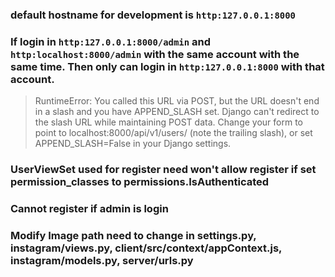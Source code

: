 ### default hostname for development is `http:127.0.0.1:8000`  

### If login in `http:127.0.0.1:8000/admin` and `http:localhost:8000/admin` with the same account with the same time. Then only can login in `http:127.0.0.1:8000` with that account.  

> RuntimeError: You called this URL via POST, but the URL doesn't end in 
a slash and you have APPEND_SLASH set. Django can't redirect to the slash URL while maintaining POST data. Change your form to point to localhost:8000/api/v1/users/ (note the trailing slash), or set APPEND_SLASH=False in your Django settings.  

### UserViewSet used for register need won't allow register if set permission_classes to permissions.IsAuthenticated

### Cannot register if admin is login


### Modify Image path need to change in settings.py, instagram/views.py, client/src/context/appContext.js, instagram/models.py, server/urls.py  
